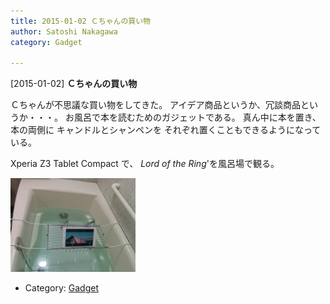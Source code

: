 ```yaml
---
title: 2015-01-02 Ｃちゃんの買い物
author: Satoshi Nakagawa
category: Gadget

---
```


[2015-01-02] **Ｃちゃんの買い物** 

 Ｃちゃんが不思議な買い物をしてきた。
アイデア商品というか、冗談商品というか・・・。
お風呂で本を読むためのガジェットである。
真ん中に本を置き、
本の両側に
キャンドルとシャンペンを
それぞれ置くこともできるようになっている。

<!--more-->

 Xperia Z3 Tablet Compact で、
_Lord of the Ring_'を風呂場で観る。

<img src="pict/2015-01-01-bookstand.jpg" alt="風呂場の本立て" width="200"/>

- Category: [Gadget](https://merapano.github.io/categories.html#Gadget)

